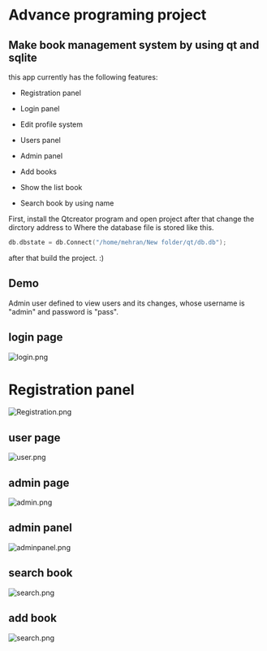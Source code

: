 # Advance programing project
## Make book management system by using qt and sqlite
this app currently has the following features:

- Registration panel

- Login panel

- Edit profile system

- Users panel

- Admin panel

- Add books

- Show the list book

- Search book by using name

First, install the Qtcreator program
and open project
after that change the dirctory address to Where the database file is stored like this.
```c++
db.dbstate = db.Connect("/home/mehran/New folder/qt/db.db");
```
after that build the project. :)
## Demo
Admin user defined to view users and its changes, whose username is "admin" and password is "pass".
## login page
![login.png](https://s4.uupload.ir/files/screenshot_2022-01-18_04-40-27_0i84.png)
# Registration panel
![Registration.png](https://s4.uupload.ir/files/screenshot_2022-01-18_04-43-59_hie.png)
## user page
![user.png](https://s4.uupload.ir/files/screenshot_2022-01-18_05-16-38_ovjf.png)
## admin page
![admin.png](https://s4.uupload.ir/files/screenshot_2022-01-18_02-08-18_4reo.png)
## admin panel
![adminpanel.png](https://s4.uupload.ir/files/screenshot_2022-01-18_02-13-36_147n.png)
## search book
![search.png](https://s4.uupload.ir/files/screenshot_2022-01-18_02-20-29_b2r5.png)
## add book 
![search.png](https://s4.uupload.ir/files/screenshot_2022-01-18_02-21-58_iwb3.png)


